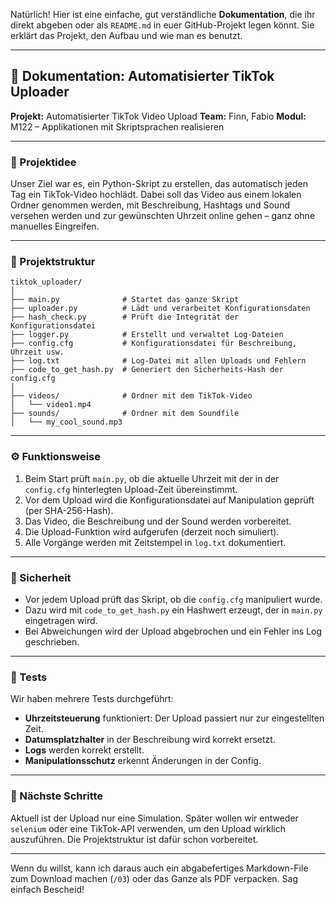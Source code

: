 Natürlich! Hier ist eine einfache, gut verständliche **Dokumentation**, die ihr direkt abgeben oder als `README.md` in euer GitHub-Projekt legen könnt. Sie erklärt das Projekt, den Aufbau und wie man es benutzt.

---

## 📄 Dokumentation: Automatisierter TikTok Uploader

**Projekt:** Automatisierter TikTok Video Upload
**Team:** Finn, Fabio
**Modul:** M122 – Applikationen mit Skriptsprachen realisieren

---

### 🧠 Projektidee

Unser Ziel war es, ein Python-Skript zu erstellen, das automatisch jeden Tag ein TikTok-Video hochlädt. Dabei soll das Video aus einem lokalen Ordner genommen werden, mit Beschreibung, Hashtags und Sound versehen werden und zur gewünschten Uhrzeit online gehen – ganz ohne manuelles Eingreifen.

---

### 📁 Projektstruktur

```
tiktok_uploader/
│
├── main.py              # Startet das ganze Skript
├── uploader.py          # Lädt und verarbeitet Konfigurationsdaten
├── hash_check.py        # Prüft die Integrität der Konfigurationsdatei
├── logger.py            # Erstellt und verwaltet Log-Dateien
├── config.cfg           # Konfigurationsdatei für Beschreibung, Uhrzeit usw.
├── log.txt              # Log-Datei mit allen Uploads und Fehlern
├── code_to_get_hash.py  # Generiert den Sicherheits-Hash der config.cfg
│
├── videos/              # Ordner mit dem TikTok-Video
│   └── video1.mp4
├── sounds/              # Ordner mit dem Soundfile
│   └── my_cool_sound.mp3
```

---

### ⚙️ Funktionsweise

1. Beim Start prüft `main.py`, ob die aktuelle Uhrzeit mit der in der `config.cfg` hinterlegten Upload-Zeit übereinstimmt.
2. Vor dem Upload wird die Konfigurationsdatei auf Manipulation geprüft (per SHA-256-Hash).
3. Das Video, die Beschreibung und der Sound werden vorbereitet.
4. Die Upload-Funktion wird aufgerufen (derzeit noch simuliert).
5. Alle Vorgänge werden mit Zeitstempel in `log.txt` dokumentiert.

---

### 🔐 Sicherheit

* Vor jedem Upload prüft das Skript, ob die `config.cfg` manipuliert wurde.
* Dazu wird mit `code_to_get_hash.py` ein Hashwert erzeugt, der in `main.py` eingetragen wird.
* Bei Abweichungen wird der Upload abgebrochen und ein Fehler ins Log geschrieben.

---

### 🧪 Tests

Wir haben mehrere Tests durchgeführt:

* **Uhrzeitsteuerung** funktioniert: Der Upload passiert nur zur eingestellten Zeit.
* **Datumsplatzhalter** in der Beschreibung wird korrekt ersetzt.
* **Logs** werden korrekt erstellt.
* **Manipulationsschutz** erkennt Änderungen in der Config.

---

### 🔄 Nächste Schritte

Aktuell ist der Upload nur eine Simulation. Später wollen wir entweder `selenium` oder eine TikTok-API verwenden, um den Upload wirklich auszuführen. Die Projektstruktur ist dafür schon vorbereitet.

---

Wenn du willst, kann ich daraus auch ein abgabefertiges Markdown-File zum Download machen (`/03`) oder das Ganze als PDF verpacken. Sag einfach Bescheid!



